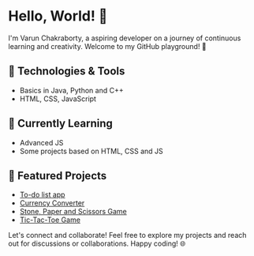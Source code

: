 # Hello, World! 👋

I'm Varun Chakraborty, a aspiring developer on a journey of continuous learning and creativity. Welcome to my GitHub playground! 🚀

## 🔧 Technologies & Tools
- Basics in Java, Python and C++
- HTML, CSS, JavaScript

## 🌱 Currently Learning
- Advanced JS
- Some projects based on HTML, CSS and JS

## 🚀 Featured Projects
- [To-do list app](https://github.com/Varun-Chakraborty/mini-project-todo-list)
- [Currency Converter](https://github.com/Varun-Chakraborty/mini-project-currency-converter)
- [Stone, Paper and Scissors Game](https://github.com/Varun-Chakraborty/mini-project-stone-paper-scissors)
- [Tic-Tac-Toe Game](https://github.com/Varun-Chakraborty/mini-project-tic-tac-toe)

Let's connect and collaborate! Feel free to explore my projects and reach out for discussions or collaborations. Happy coding! 🌐
